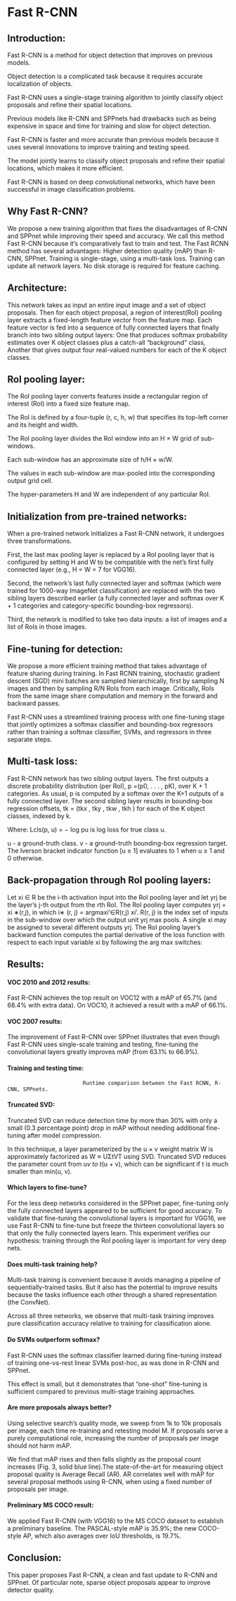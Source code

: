 
# Fast R-CNN 

## Introduction:

Fast R-CNN is a method for object detection that improves on previous models.

Object detection is a complicated task because it requires accurate localization of objects.

Fast R-CNN uses a single-stage training algorithm to jointly classify object proposals and refine their spatial locations.

Previous models like R-CNN and SPPnets had drawbacks such as being expensive in space and time for training and slow for object detection.

Fast R-CNN is faster and more accurate than previous models because it uses several innovations to improve training and testing speed.

The model jointly learns to classify object proposals and refine their spatial locations, which makes it more efficient.

Fast R-CNN is based on deep convolutional networks, which have been successful in image classification problems.

## Why Fast R-CNN?

We propose a new training algorithm that fixes the disadvantages of R-CNN and SPPnet while improving their speed and accuracy. We call this method Fast R-CNN because it’s comparatively fast to train and test. The Fast RCNN method has several advantages:
Higher detection quality (mAP) than R-CNN, SPPnet.
  Training is single-stage, using a multi-task loss.
  Training can update all network layers.
  No disk storage is required for feature caching.

## Architecture:

This network takes as input an entire input image and a set of object proposals. Then for each object proposal, a region of interest(RoI) pooling layer extracts a fixed-length feature vector from the feature map. Each feature vector is fed into a sequence of fully connected layers that finally branch into two sibling output layers:
One that produces softmax probability estimates over K object classes plus a catch-all “background” class,
Another that gives output four real-valued numbers for each of the K object classes. 



## RoI pooling layer:

The RoI pooling layer converts features inside a rectangular region of interest (RoI) into a fixed size feature map.

The RoI is defined by a four-tuple (r, c, h, w) that specifies its top-left corner and its height and width.

The RoI pooling layer divides the RoI window into an H × W grid of sub-windows.

Each sub-window has an approximate size of h/H × w/W.

The values in each sub-window are max-pooled into the corresponding output grid cell.

The hyper-parameters H and W are independent of any particular RoI.

## Initialization from pre-trained networks:
When a pre-trained network initializes a Fast R-CNN network, it undergoes three transformations. 

First, the last max pooling layer is replaced by a RoI pooling layer that is configured by setting H and W to be compatible with the net’s first fully connected layer (e.g., H = W = 7 for VGG16). 

Second, the network’s last fully connected layer and softmax (which were trained for 1000-way ImageNet classification) are replaced with the two sibling layers described earlier (a fully connected layer and softmax over K + 1 categories and category-specific bounding-box regressors). 

Third, the network is modified to take two data inputs: a list of images and a list of RoIs in those images.

## Fine-tuning for detection:
We propose a more efficient training method that takes advantage of feature sharing during training. In Fast RCNN training, stochastic gradient descent (SGD) mini batches are sampled hierarchically, first by sampling N images and then by sampling R/N RoIs from each image. Critically, RoIs from the same image share computation and memory in the forward and backward passes.

Fast R-CNN uses a streamlined training process with one fine-tuning stage that jointly optimizes a softmax classifier and bounding-box regressors rather than training a softmax classifier, SVMs, and regressors in three separate steps.

## Multi-task loss: 
Fast R-CNN network has two sibling output layers. The first outputs a discrete probability distribution (per RoI), p =(p0, . . . , pK), over K + 1 categories. As usual, p is computed by a softmax over the K+1 outputs of a fully connected layer. The second sibling layer results in bounding-box regression offsets, tk = (tkx , tky , tkw , tkh ) for each of the K object classes, indexed by k.
  
Where:
  Lcls(p, u) = − log pu is log loss for true class u. 


u - a ground-truth class.
v - a ground-truth bounding-box regression target.
The Iverson bracket indicator function [u ≥ 1] evaluates to 1 when u ≥ 1 and 0 otherwise.


## Back-propagation through RoI pooling layers:
Let xi ∈ R be the i-th activation input into the RoI pooling layer and let yrj be the layer’s j-th output from the rth RoI. The RoI pooling layer computes yrj = xi ∗(r,j), in which i∗ (r, j) = argmaxi‘∈R(r,j) xi’. R(r, j) is the index set of inputs in the sub-window over which the output unit yrj max pools. A single xi may be assigned to several different outputs yrj. The RoI pooling layer’s backward function computes the partial derivative of the loss function with respect to each input variable xi by following the arg max switches:


## Results:
#### VOC 2010 and 2012 results: 
Fast R-CNN achieves the top result on VOC12 with a mAP of 65.7% (and 68.4% with extra data).
On VOC10, it achieved a result with a mAP of 66.1%.

#### VOC 2007 results:
The improvement of Fast R-CNN over SPPnet illustrates that even though Fast R-CNN uses single-scale training and testing, fine-tuning the convolutional layers greatly improves mAP (from 63.1% to 66.9%).

#### Training and testing time:
                            Runtime comparison between the Fast RCNN, R-CNN, SPPnets.


#### Truncated SVD:
Truncated SVD can reduce detection time by more than 30% with only a small (0.3 percentage point) drop in mAP without needing additional fine-tuning after model compression.


In this technique, a layer parameterized by the u × v weight matrix W is approximately factorized as
                                                W ≈ UΣtVT
using SVD. Truncated SVD reduces the parameter count from u*v to t*(u + v), which can be significant if t is much smaller than min(u, v). 

#### Which layers to fine-tune? 
For the less deep networks considered in the SPPnet paper, fine-tuning only the fully connected layers appeared to be sufficient for good accuracy.
 To validate that fine-tuning the convolutional layers is important for VGG16, we use Fast R-CNN to fine-tune but freeze the thirteen convolutional layers so that only the fully connected layers learn. This experiment verifies our hypothesis: training through the RoI pooling layer is important for very deep nets.

#### Does multi-task training help? 
Multi-task training is convenient because it avoids managing a pipeline of sequentially-trained tasks. But it also has the potential to improve results because the tasks influence each other through a shared representation (the ConvNet).

Across all three networks, we observe that multi-task training improves pure classification accuracy relative to training for classification alone.

#### Do SVMs outperform softmax? 
Fast R-CNN uses the softmax classifier learned during fine-tuning instead of training one-vs-rest linear SVMs post-hoc, as was done in R-CNN and SPPnet.

This effect is small, but it demonstrates that “one-shot” fine-tuning is sufficient compared to previous multi-stage training approaches.

#### Are more proposals always better?
Using selective search’s quality mode, we sweep from 1k to 10k proposals per image, each time re-training and retesting model M. If proposals serve a purely computational role, increasing the number of proposals per image should not harm mAP.

We find that mAP rises and then falls slightly as the proposal count increases (Fig. 3, solid blue line).The state-of-the-art for measuring object proposal quality is Average Recall (AR). AR correlates well with mAP for several proposal methods using R-CNN, when using a fixed number of proposals per image. 

#### Preliminary MS COCO result:
We applied Fast R-CNN (with VGG16) to the MS COCO dataset to establish a preliminary baseline. The PASCAL-style mAP is 35.9%; the new COCO-style AP, which also averages over IoU thresholds, is 19.7%.

## Conclusion:
This paper proposes Fast R-CNN, a clean and fast update to R-CNN and SPPnet. Of particular note, sparse object proposals appear to improve detector quality.




